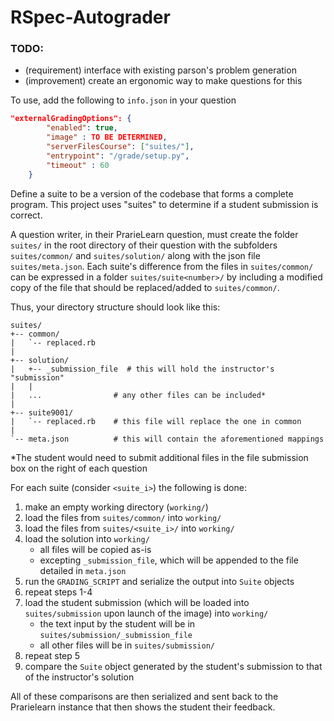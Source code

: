 # RSpec-Autograder

### TODO:
- (requirement) interface with existing parson's problem generation
- (improvement) create an ergonomic way to make questions for this 

To use, add the following to  `info.json`  in your question 
```json
"externalGradingOptions": {
        "enabled": true,
        "image" : TO BE DETERMINED,
        "serverFilesCourse": ["suites/"],
        "entrypoint": "/grade/setup.py",
        "timeout" : 60
    }
```

Define a suite to be a version of the codebase that forms a complete program. This project uses "suites" to determine if a student submission is correct. 

A question writer, in their PrarieLearn question, must create the folder `suites/` in the root directory of their question with the subfolders `suites/common/` and `suites/solution/` along with the json file `suites/meta.json`. Each suite's difference from the files in `suites/common/` can be expressed in a folder `suites/suite<number>/` by including a modified copy of the file that should be replaced/added to `suites/common/`.

Thus, your directory structure should look like this:
```
suites/
+-- common/
|   `-- replaced.rb
|
+-- solution/
|   +-- _submission_file  # this will hold the instructor's "submission"
|   |
|   ...                # any other files can be included*
|
+-- suite9001/
|   `-- replaced.rb    # this file will replace the one in common
|
`-- meta.json          # this will contain the aforementioned mappings
```
*The student would need to submit additional files in the file submission box on the right of each question

For each suite (consider `<suite_i>`) the following is done:
1) make an empty working directory (`working/`)
2) load the files from `suites/common/` into `working/`
3) load the files from `suites/<suite_i>/` into `working/`  
4) load the solution into `working/`
    - all files will be copied as-is
    - excepting `_submission_file`, which will be appended to the file detailed in `meta.json`
5) run the `GRADING_SCRIPT` and serialize the output into `Suite` objects
6) repeat steps 1-4
7) load the student submission (which will be loaded into `suites/submission` upon launch of the image) into `working/`
    - the text input by the student will be in `suites/submission/_submission_file`
    - all other files will be in `suites/submission/`
8) repeat step 5
9) compare the `Suite` object generated by the student's submission to that of the instructor's solution

All of these comparisons are then serialized and sent back to the Prarielearn instance that then shows the student their feedback.  
